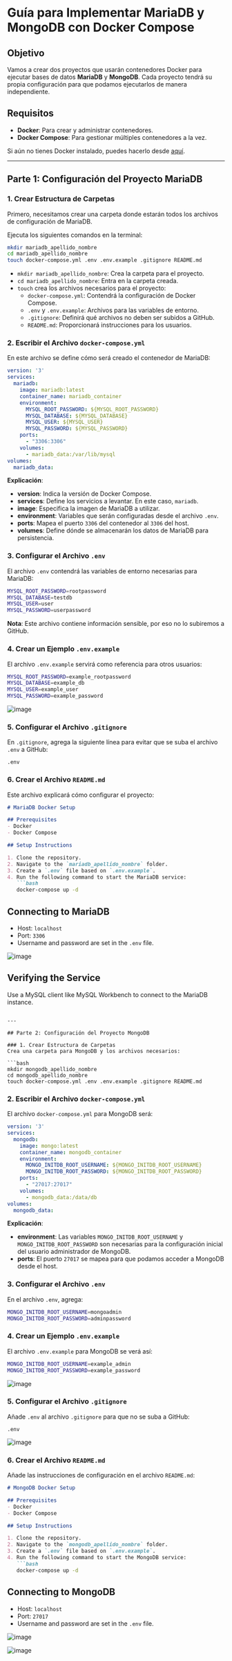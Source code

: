 # Guía para Implementar MariaDB y MongoDB con Docker Compose

## Objetivo
Vamos a crear dos proyectos que usarán contenedores Docker para ejecutar bases de datos **MariaDB** y **MongoDB**. Cada proyecto tendrá su propia configuración para que podamos ejecutarlos de manera independiente.

## Requisitos
- **Docker**: Para crear y administrar contenedores.
- **Docker Compose**: Para gestionar múltiples contenedores a la vez.

Si aún no tienes Docker instalado, puedes hacerlo desde [aquí](https://www.docker.com/products/docker-desktop).

---

## Parte 1: Configuración del Proyecto MariaDB

### 1. Crear Estructura de Carpetas
Primero, necesitamos crear una carpeta donde estarán todos los archivos de configuración de MariaDB.

Ejecuta los siguientes comandos en la terminal:

```bash
mkdir mariadb_apellido_nombre
cd mariadb_apellido_nombre
touch docker-compose.yml .env .env.example .gitignore README.md
```
- `mkdir mariadb_apellido_nombre`: Crea la carpeta para el proyecto.
- `cd mariadb_apellido_nombre`: Entra en la carpeta creada.
- `touch` crea los archivos necesarios para el proyecto:
  - `docker-compose.yml`: Contendrá la configuración de Docker Compose.
  - `.env` y `.env.example`: Archivos para las variables de entorno.
  - `.gitignore`: Definirá qué archivos no deben ser subidos a GitHub.
  - `README.md`: Proporcionará instrucciones para los usuarios.

### 2. Escribir el Archivo `docker-compose.yml`
En este archivo se define cómo será creado el contenedor de MariaDB:

```yaml
version: '3'
services:
  mariadb:
    image: mariadb:latest
    container_name: mariadb_container
    environment:
      MYSQL_ROOT_PASSWORD: ${MYSQL_ROOT_PASSWORD}
      MYSQL_DATABASE: ${MYSQL_DATABASE}
      MYSQL_USER: ${MYSQL_USER}
      MYSQL_PASSWORD: ${MYSQL_PASSWORD}
    ports:
      - "3306:3306"
    volumes:
      - mariadb_data:/var/lib/mysql
volumes:
  mariadb_data:
```

**Explicación**:
- **version**: Indica la versión de Docker Compose.
- **services**: Define los servicios a levantar. En este caso, `mariadb`.
- **image**: Especifica la imagen de MariaDB a utilizar.
- **environment**: Variables que serán configuradas desde el archivo `.env`.
- **ports**: Mapea el puerto `3306` del contenedor al `3306` del host.
- **volumes**: Define dónde se almacenarán los datos de MariaDB para persistencia.

### 3. Configurar el Archivo `.env`
El archivo `.env` contendrá las variables de entorno necesarias para MariaDB:

```bash
MYSQL_ROOT_PASSWORD=rootpassword
MYSQL_DATABASE=testdb
MYSQL_USER=user
MYSQL_PASSWORD=userpassword
```
**Nota**: Este archivo contiene información sensible, por eso no lo subiremos a GitHub.

### 4. Crear un Ejemplo `.env.example`
El archivo `.env.example` servirá como referencia para otros usuarios:

```bash
MYSQL_ROOT_PASSWORD=example_rootpassword
MYSQL_DATABASE=example_db
MYSQL_USER=example_user
MYSQL_PASSWORD=example_password
```
![image](https://github.com/user-attachments/assets/03254a58-fced-4cc1-b805-160f8a1248d0)


### 5. Configurar el Archivo `.gitignore`
En `.gitignore`, agrega la siguiente línea para evitar que se suba el archivo `.env` a GitHub:

```gitignore
.env
```

### 6. Crear el Archivo `README.md`
Este archivo explicará cómo configurar el proyecto:

```markdown
# MariaDB Docker Setup

## Prerequisites
- Docker
- Docker Compose

## Setup Instructions

1. Clone the repository.
2. Navigate to the `mariadb_apellido_nombre` folder.
3. Create a `.env` file based on `.env.example`.
4. Run the following command to start the MariaDB service:
   ```bash
   docker-compose up -d
   ```

## Connecting to MariaDB

- Host: `localhost`
- Port: `3306`
- Username and password are set in the `.env` file.

![image](https://github.com/user-attachments/assets/82cb6de8-24c3-4d69-accb-182c200f45ce)


## Verifying the Service
Use a MySQL client like MySQL Workbench to connect to the MariaDB instance.
```

---

## Parte 2: Configuración del Proyecto MongoDB

### 1. Crear Estructura de Carpetas
Crea una carpeta para MongoDB y los archivos necesarios:

```bash
mkdir mongodb_apellido_nombre
cd mongodb_apellido_nombre
touch docker-compose.yml .env .env.example .gitignore README.md
```

### 2. Escribir el Archivo `docker-compose.yml`
El archivo `docker-compose.yml` para MongoDB será:

```yaml
version: '3'
services:
  mongodb:
    image: mongo:latest
    container_name: mongodb_container
    environment:
      MONGO_INITDB_ROOT_USERNAME: ${MONGO_INITDB_ROOT_USERNAME}
      MONGO_INITDB_ROOT_PASSWORD: ${MONGO_INITDB_ROOT_PASSWORD}
    ports:
      - "27017:27017"
    volumes:
      - mongodb_data:/data/db
volumes:
  mongodb_data:
```

**Explicación**:
- **environment**: Las variables `MONGO_INITDB_ROOT_USERNAME` y `MONGO_INITDB_ROOT_PASSWORD` son necesarias para la configuración inicial del usuario administrador de MongoDB.
- **ports**: El puerto `27017` se mapea para que podamos acceder a MongoDB desde el host.

### 3. Configurar el Archivo `.env`
En el archivo `.env`, agrega:

```bash
MONGO_INITDB_ROOT_USERNAME=mongoadmin
MONGO_INITDB_ROOT_PASSWORD=adminpassword
```

### 4. Crear un Ejemplo `.env.example`
El archivo `.env.example` para MongoDB se verá así:

```bash
MONGO_INITDB_ROOT_USERNAME=example_admin
MONGO_INITDB_ROOT_PASSWORD=example_password
```
![image](https://github.com/user-attachments/assets/ef6dd1cd-49c9-4283-a897-8efbc457a9b3)


### 5. Configurar el Archivo `.gitignore`
Añade `.env` al archivo `.gitignore` para que no se suba a GitHub:

```gitignore
.env
```
![image](https://github.com/user-attachments/assets/b413c860-5152-4378-a1e4-ca2e41a8b857)


### 6. Crear el Archivo `README.md`
Añade las instrucciones de configuración en el archivo `README.md`:

```markdown
# MongoDB Docker Setup

## Prerequisites
- Docker
- Docker Compose

## Setup Instructions

1. Clone the repository.
2. Navigate to the `mongodb_apellido_nombre` folder.
3. Create a `.env` file based on `.env.example`.
4. Run the following command to start the MongoDB service:
   ```bash
   docker-compose up -d
   ```

## Connecting to MongoDB

- Host: `localhost`
- Port: `27017`
- Username and password are set in the `.env` file.

![image](https://github.com/user-attachments/assets/20394798-4047-4870-b2e1-9c659328015f)


![image](https://github.com/user-attachments/assets/f82e15a5-9b0a-40e2-8b00-61fa2e42a93d)


